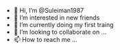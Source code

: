 - 👋 Hi, I’m @Suleiman1987
- 👀 I’m interested in new friends
- 🌱 I’m currently doing my first traing
- 💞️ I’m looking to collaborate on ...
- 📫 How to reach me ...

<!---
Suleiman1987/Suleiman1987 is a ✨ special ✨ repository because its `README.md` (this file) appears on your GitHub profile.
You can click the Preview link to take a look at your changes.
--->
